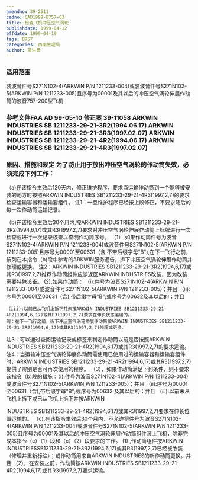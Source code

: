 ```yaml
---
amendno: 39-2511
cadno: CAD1999-B757-03
title: 检查飞机冲压空气涡轮
publishdate: 1999-04-12
effdate: 1999-04-19
tags: B757
categories: 西南管理局
author: 蒲洪勇
---
```


### 适用范围 
装波音件号S271N102-4(ARKWIN P/N 1211233-004)或装波音件号S271N102-5(ARKWIN P/N 1211233-005)且序号为00001及其以后的冲压空气涡轮伸展作动筒的波音757-200型飞机

### 参考文件FAA AD 99-05-10 修正案 39-11058 ARKWIN INDUSTRIES SB 1211233-29-21-3R2(1994.06.17) ARKWIN INDUSTRIES SB 1211233-29-21-3R3(1997.02.07) ARKWIN INDUSTRIES SB 1211233-29-21-4R2(1994.06.17) ARKWIN INDUSTRIES SB 1211233-29-21-4R3(1997.02.07) 

### 原因、措施和规定 为了防止用于放出冲压空气涡轮的作动筒失效，必须完成下列工作： 
   （a)在该指令生效后120天内，修正维护程序，要求当运输作动筒到一个能够被安装的地方时按照ARKWIN INDUSTRIES SB1211233-29-21-4R3(1997,2,7)的要求检查运输容器和运输套组件。
  注1：一旦维护程序已经按上段修正，不要求随后的每一次作动筒运输记录。 
  
（b)在该指令生效后30个月内,按ARKWIN INDUSTRIES SB1211233-29-21-3R2(1994,6,17)或其R3(1997,2,7)要求对冲压空气涡轮伸展作动筒上标牌进行一次检查或进行一次记录核查以查明作动筒序号。 
（1）
如果作动筒件号为波音S271N102-4(ARKWIN P/N 1211233-004)或波音件号S271N102-5(ARKWIN P/N 1211233-005)且序号为00001至00631（含,不带后缀字母"B"),在下一飞行之前，按列在本指令（b)段中参考的ARKWIN服务通告，拆下冲压空气涡轮伸展作动筒并修理或更换。 
注2：ARKWIN INDUSTRIES SB1211233-29-21-3R2(1994,6,17)或其R3(1997,2,7)推荐作动筒组件应该返回ARKWIN INDUSTRIES改装，因为改装需要特殊设备。
 (2),如果作动筒： （i):件号为波音S271N102-4(ARKWIN P/N 1211233-004)或波音件号S271N102-5(ARKWIN P/N 1211233-005)；并且     （ii):序号为00001至00631（含),带后缀字母"B";或序号为00632及其以后的；并且 

    （iii):以前已从飞机上拆下并未按ARKWIN INDUSTRIES SB1211233-29-21-4R2(1994,6,17)或其R3(1997,2,7)要求在伸长状态运输的。 
    则：在下一飞行之前，拆下冲压空气涡轮伸展作动筒按ARKWIN INDUSTRIES SB1211233-29-21-3R2(1994,6,17)或其R3(1997,2,7)修理或更换。 
  注3：可以通过查阅运输记录或标签来判定作动筒以前是否按照ARKWIN INDUSTRIES SB1211233-29-21-4R2(1994,6,17)或其R3(1997,2,7)的要求运输。 
  注4：当运输冲压空气涡轮伸展作动筒需使用已使用过的运输容器和运输套组件时，ARKWIN INDUSTRIES SB1211233-29-21-4R2(1994,6,17)或其R3(1997,2,7)提供了辨别是否可再次使用的程序。 
  （3），如果作动筒满足下列条件，则不要求该指令（b)段的措施：（i):件号为波音S271N102-4(ARKWIN P/N 1211233-004)或波音件号S271N102-5(ARKWIN P/N 1211233-005)；并且     （ii):序号为00001至00631（含),带后缀字母"B";或序号为00632
及其以后的；并且     （iii):以前未从飞机上拆下或已从飞机上拆下并按ARKWIN 
  
INDUSTRIES SB1211233-29-21-4R2(1994,6,17)或其R3(1997,2,7)要求在伸长位置运输的。
  （c),在该指令生效后30个月内，不允许将件号为波音S271N102-4(ARKWIN P/N 1211233-004)或波音件号S271N102-5(ARKWIN P/N 1211233-005)且序号为00001及其以后的冲压空气涡轮伸展作动筒组件装上飞机，除非完成本指令（c）（1）段和（c）（2）段要求的工作。 
(1)
,作动筒组件按ARKWIN INDUSTRIESSB1211233-29-21-3R2(1994,6,17)或其R3(1997,2,7)已经被改装（修理并重新标注）；或作动筒用来自ARKWIN INDUSTRIES的新作动筒更换。并且 
    （2），在安装之前，作动筒按ARKWIN INDUSTRIES SB1211233-29-21-4R2(1994,6,17)或其R3(1997,2,7)要求运输。

